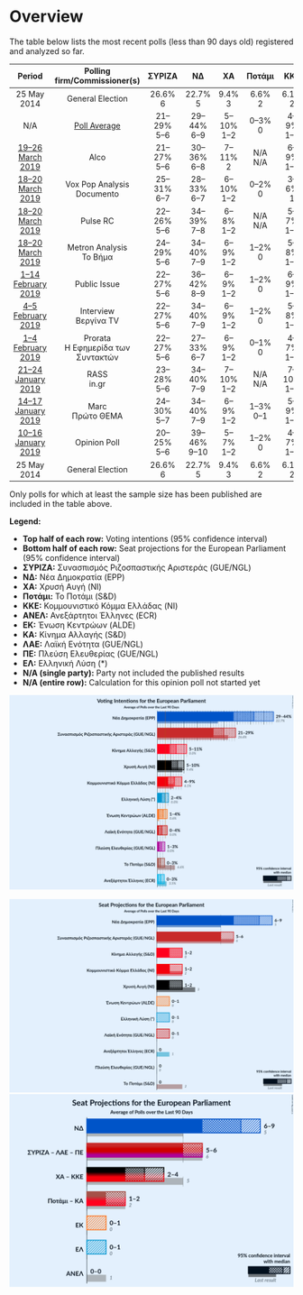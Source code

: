 # Overview

The table below lists the most recent polls (less than 90 days old) registered and analyzed so far.

| Period     | Polling firm/Commissioner(s) | ΣΥΡΙΖΑ | ΝΔ | ΧΑ | Ποτάμι | ΚΚΕ | ΑΝΕΛ | ΕΚ | ΚΑ | ΛΑΕ | ΠΕ | ΕΛ |
|:----------:|:----------------------------:|:--:|:--:|:--:|:--:|:--:|:--:|:--:|:--:|:--:|:--:|:--:|
| 25 May 2014 | General Election | 26.6% <br> 6 | 22.7% <br> 5 | 9.4% <br> 3 | 6.6% <br> 2 | 6.1% <br> 2 | 3.5% <br> 1 | 0.6% <br> 0 | 0.0% <br> 0 | 0.0% <br> 0 | 0.0% <br> 0 | 0.0% <br> 0 |
| N/A | [Poll Average](average.html) | 21–29% <br> 5–6 | 29–44% <br> 6–9 | 5–10% <br> 1–2 | 0–3% <br> 0 | 4–9% <br> 1–2 | 0–3% <br> 0 | 1–4% <br> 0–1 | 5–11% <br> 1–2 | 0–4% <br> 0–1 | 1–3% <br> 0 | 2–4% <br> 0–1 |
| [19–26 March 2019](2019-03-26-Alco.html) | Alco | 21–27% <br> 5–6 | 30–36% <br> 6–8 | 7–11% <br> 2 | N/A <br> N/A | 6–9% <br> 1–2 | N/A <br> N/A | 1–3% <br> 0 | 6–9% <br> 1–2 | 2–4% <br> 0–1 | N/A <br> N/A | 2–4% <br> 0–1 |
| [18–20 March 2019](2019-03-20-VoxPopAnalysis.html) | Vox Pop Analysis <br> Documento | 25–31% <br> 6–7 | 28–33% <br> 6–7 | 6–10% <br> 1–2 | 0–2% <br> 0 | 3–6% <br> 1 | 0–1% <br> 0 | 0–1% <br> 0 | 5–7% <br> 1–2 | N/A <br> N/A | N/A <br> N/A | N/A <br> N/A |
| [18–20 March 2019](2019-03-20-PulseRC.html) | Pulse RC | 22–26% <br> 5–6 | 34–39% <br> 7–8 | 6–8% <br> 1–2 | N/A <br> N/A | 5–7% <br> 1–2 | N/A <br> N/A | 1–3% <br> 0 | 7–10% <br> 1–2 | N/A <br> N/A | N/A <br> N/A | N/A <br> N/A |
| [18–20 March 2019](2019-03-20-MetronAnalysis.html) | Metron Analysis <br> Το Βήμα | 24–29% <br> 5–6 | 34–40% <br> 7–9 | 6–9% <br> 1–2 | 1–2% <br> 0 | 5–8% <br> 1–2 | 1–2% <br> 0 | 1–3% <br> 0 | 6–9% <br> 1–2 | 1–3% <br> 0 | N/A <br> N/A | 1–3% <br> 0–1 |
| [1–14 February 2019](2019-02-14-PublicIssue.html) | Public Issue | 22–27% <br> 5–6 | 36–42% <br> 8–9 | 6–9% <br> 1–2 | 1–2% <br> 0 | 6–9% <br> 1–2 | 1–2% <br> 0 | 2–4% <br> 0–1 | 7–10% <br> 1–2 | N/A <br> N/A | N/A <br> N/A | 2–4% <br> 0–1 |
| [4–5 February 2019](2019-02-05-Interview.html) | Interview <br> Βεργίνα TV | 22–27% <br> 5–6 | 34–40% <br> 7–9 | 6–9% <br> 1–2 | 1–2% <br> 0 | 5–8% <br> 1–2 | 1–3% <br> 0 | 2–4% <br> 0–1 | 5–8% <br> 1–2 | 1–3% <br> 0 | 1–2% <br> 0 | 2–5% <br> 0–1 |
| [1–4 February 2019](2019-02-04-Prorata.html) | Prorata <br> Η Εφημερίδα των Συντακτών | 22–27% <br> 5–6 | 27–33% <br> 6–7 | 6–9% <br> 1–2 | 0–1% <br> 0 | 4–7% <br> 1–2 | N/A <br> N/A | 1–2% <br> 0 | 5–8% <br> 1–2 | 0–1% <br> 0 | 1–2% <br> 0 | 2–4% <br> 0–1 |
| [21–24 January 2019](2019-01-24-RASS.html) | RASS <br> in.gr | 23–28% <br> 5–6 | 34–40% <br> 7–9 | 7–10% <br> 1–2 | N/A <br> N/A | 7–10% <br> 1–2 | 1–3% <br> 0 | 2–4% <br> 0–1 | 9–12% <br> 2–3 | N/A <br> N/A | N/A <br> N/A | 2–4% <br> 0–1 |
| [14–17 January 2019](2019-01-17-Marc.html) | Marc <br> Πρώτο ΘΕΜΑ | 24–30% <br> 5–7 | 34–40% <br> 7–9 | 6–9% <br> 1–2 | 1–3% <br> 0–1 | 5–9% <br> 1–2 | 1–3% <br> 0 | 2–4% <br> 0–1 | 6–9% <br> 1–2 | 1–2% <br> 0 | N/A <br> N/A | 2–4% <br> 0–1 |
| [10–16 January 2019](2019-01-16-OpinionPoll.html) | Opinion Poll | 20–25% <br> 5–6 | 39–46% <br> 9–10 | 5–7% <br> 1–2 | 1–2% <br> 0 | 4–7% <br> 1–2 | 0–1% <br> 0 | 1–3% <br> 0 | 4–7% <br> 1–2 | 1–3% <br> 0 | 1–3% <br> 0 | 2–4% <br> 0–1 |
| 25 May 2014 | General Election | 26.6% <br> 6 | 22.7% <br> 5 | 9.4% <br> 3 | 6.6% <br> 2 | 6.1% <br> 2 | 3.5% <br> 1 | 0.6% <br> 0 | 0.0% <br> 0 | 0.0% <br> 0 | 0.0% <br> 0 | 0.0% <br> 0 |

Only polls for which at least the sample size has been published are included in the table above.

**Legend:**
+ **Top half of each row:** Voting intentions (95% confidence interval)
+ **Bottom half of each row:** Seat projections for the European Parliament (95% confidence interval)
+ **ΣΥΡΙΖΑ:** Συνασπισμός Ριζοσπαστικής Αριστεράς (GUE/NGL)
+ **ΝΔ:** Νέα Δημοκρατία (EPP)
+ **ΧΑ:** Χρυσή Αυγή (NI)
+ **Ποτάμι:** Το Ποτάμι (S&D)
+ **ΚΚΕ:** Κομμουνιστικό Κόμμα Ελλάδας (NI)
+ **ΑΝΕΛ:** Ανεξάρτητοι Έλληνες (ECR)
+ **ΕΚ:** Ένωση Κεντρώων (ALDE)
+ **ΚΑ:** Κίνημα Αλλαγής (S&D)
+ **ΛΑΕ:** Λαϊκή Ενότητα (GUE/NGL)
+ **ΠΕ:** Πλεύση Ελευθερίας (GUE/NGL)
+ **ΕΛ:** Ελληνική Λύση (*)
+ **N/A (single party):** Party not included the published results
+ **N/A (entire row):** Calculation for this opinion poll not started yet


![Graph with voting intentions not yet produced](average.png "Voting Intentions")

![Graph with seats not yet produced](average-seats.png "Seats")
![Graph with coalitions seats not yet produced](average-coalitions-seats.png "Coalitions Seats")
